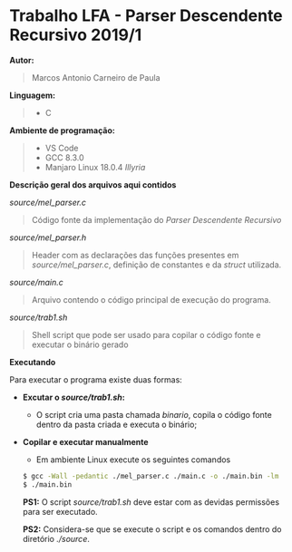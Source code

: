 
# Trabalho LFA - Parser Descendente Recursivo 2019/1 

**Autor:**  
>Marcos Antonio Carneiro de Paula

**Linguagem:** 
>- C

**Ambiente de programação:** 
>- VS Code 
>- GCC 8.3.0
>- Manjaro Linux 18.0.4 *Illyria*

**Descrição geral dos arquivos aqui contidos**

*source/mel_parser.c*
>Código fonte da implementação do *Parser Descendente Recursivo*

*source/mel_parser.h*
>Header com as declarações das funções presentes em *source/mel_parser.c*, definição de constantes e da *struct* utilizada.

*source/main.c*
>Arquivo contendo o código principal de execução do programa.

*source/trab1.sh*
>Shell script que pode ser usado para copilar o código fonte e executar o binário gerado 

**Executando** 

Para executar o programa existe duas formas:
- **Excutar o *source/trab1.sh*:** 
    - O script cria uma pasta chamada *binario*, copila o código fonte dentro da pasta criada e executa o binário;
- **Copilar e executar manualmente**
    - Em ambiente Linux execute os seguintes comandos
    ```bash
    $ gcc -Wall -pedantic ./mel_parser.c ./main.c -o ./main.bin -lm
    $ ./main.bin
    ```
    **PS1:** O script *source/trab1.sh* deve estar com as devidas permissões para ser executado.

    **PS2:** Considera-se que se execute o script e os comandos dentro do diretório *./source*.